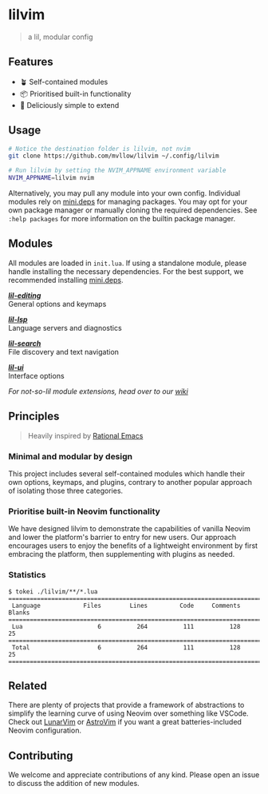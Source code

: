 # lilvim

> a lil, modular config

## Features

- 🪴 Self-contained modules
- 📦 Prioritised built-in functionality
- 🥟 Deliciously simple to extend

## Usage

```sh
# Notice the destination folder is lilvim, not nvim
git clone https://github.com/mvllow/lilvim ~/.config/lilvim

# Run lilvim by setting the NVIM_APPNAME environment variable
NVIM_APPNAME=lilvim nvim
```

Alternatively, you may pull any module into your own config. Individual modules rely on [mini.deps](https://github.com/echasnovski/mini.deps) for managing packages. You may opt for your own package manager or manually cloning the required dependencies. See `:help packages` for more information on the builtin package manager.

## Modules

All modules are loaded in `init.lua`. If using a standalone module, please handle installing the necessary dependencies. For the best support, we recommended installing [mini.deps](https://github.com/echasnovski/mini.deps?tab=readme-ov-file#installation).

_**[lil-editing](lua/lil-editing.lua)**_\
General options and keymaps

_**[lil-lsp](lua/lil-lsp.lua)**_\
Language servers and diagnostics

_**[lil-search](lua/lil-search.lua)**_\
File discovery and text navigation

_**[lil-ui](lua/lil-ui.lua)**_\
Interface options

_For not-so-lil module extensions, head over to our [wiki](https://github.com/mvllow/lilvim/wiki)_

## Principles

> Heavily inspired by [Rational Emacs](https://github.com/SystemCrafters/rational-emacs)

### Minimal and modular by design

This project includes several self-contained modules which handle their own options, keymaps, and plugins, contrary to another popular approach of isolating those three categories.

### Prioritise built-in Neovim functionality

We have designed lilvim to demonstrate the capabilities of vanilla Neovim and lower the platform's barrier to entry for new users. Our approach encourages users to enjoy the benefits of a lightweight environment by first embracing the platform, then supplementing with plugins as needed.

### Statistics

```
$ tokei ./lilvim/**/*.lua
===============================================================================
 Language            Files        Lines         Code     Comments       Blanks
===============================================================================
 Lua                     6          264          111          128           25
===============================================================================
 Total                   6          264          111          128           25
===============================================================================
```

## Related

There are plenty of projects that provide a framework of abstractions to simplify the learning curve of using Neovim over something like VSCode. Check out [LunarVim](https://github.com/LunarVim/LunarVim) or [AstroVim](https://github.com/kabinspace/AstroVim) if you want a great batteries-included Neovim configuration.

## Contributing

We welcome and appreciate contributions of any kind. Please open an issue to discuss the addition of new modules.
